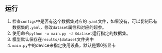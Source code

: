 ## 运行
1. 检查`configs`中是否有这个数据集对应的`.yaml`文件，如果没有，可以复制已有数据集的`.yaml`，修改`dataset`属性和对应的超参。
2. 使用命令`python -u main.py -d $dataset`运行指定的数据集。
3. 模型默认保存在`results/$dataset`文件夹中
4. `main.py`中的device来指定使用设备，默认是第0张显卡
